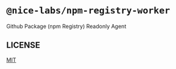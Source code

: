# `@nice-labs/npm-registry-worker`

Github Package (npm Registry) Readonly Agent

## LICENSE

[MIT](LICENSE)
